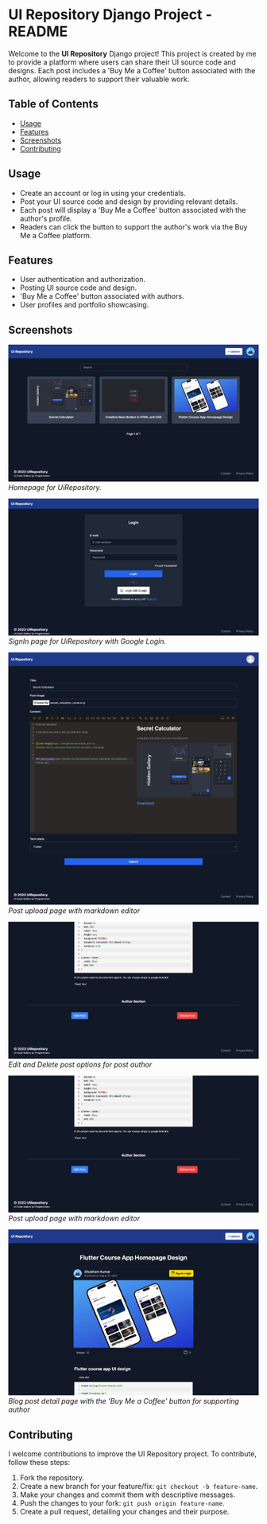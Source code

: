 
# UI Repository Django Project - README

Welcome to the **UI Repository** Django project! This project is created by me to provide a platform where users can share their UI source code and designs. Each post includes a 'Buy Me a Coffee' button associated with the author, allowing readers to support their valuable work.

## Table of Contents

- [Usage](#usage)
- [Features](#features)
- [Screenshots](#screenshots)
- [Contributing](#contributing)


## Usage

 - Create an account or log in using your credentials.
 - Post your UI source code and design by providing relevant details.
 - Each post will display a 'Buy Me a Coffee' button associated with the author's profile.
 - Readers can click the button to support the author's work via the Buy Me a Coffee platform.


## Features

- User authentication and authorization.
- Posting UI source code and design.
- 'Buy Me a Coffee' button associated with authors.
- User profiles and portfolio showcasing.


## Screenshots

![UI Repository Homepage](https://raw.githubusercontent.com/Itz-Shubham/uirepository/main/screenshots/homepage.png)
*Homepage for UiRepository.*

![UI Repository Login](https://raw.githubusercontent.com/Itz-Shubham/uirepository/main/screenshots/loginpage.png)
*SignIn page for UiRepository with Google Login.*

![UI Repository Upload Page](https://raw.githubusercontent.com/Itz-Shubham/uirepository/main/screenshots/uploadpage.png)
*Post upload page with markdown editor*

![UI Repository Author Section](https://raw.githubusercontent.com/Itz-Shubham/uirepository/main/screenshots/author_section.png)
*Edit and Delete post options for post author*

![UI Repository Upload Page](https://raw.githubusercontent.com/Itz-Shubham/uirepository/main/screenshots/author_section.png)
*Post upload page with markdown editor*

![UI Repository Post](https://raw.githubusercontent.com/Itz-Shubham/uirepository/main/screenshots/blog_post.png)
*Blog post detail page with the 'Buy Me a Coffee' button for supporting author*


## Contributing

I welcome contributions to improve the UI Repository project. To contribute, follow these steps:

1. Fork the repository.
2. Create a new branch for your feature/fix: `git checkout -b feature-name`.
3. Make your changes and commit them with descriptive messages.
4. Push the changes to your fork: `git push origin feature-name`.
5. Create a pull request, detailing your changes and their purpose.
